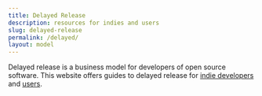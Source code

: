 ```yaml
---
title: Delayed Release
description: resources for indies and users
slug: delayed-release
permalink: /delayed/
layout: model
---
```


Delayed release is a business model for developers of open source software.  This website offers guides to delayed release for [indie developers](./indies) and [users](./users).
